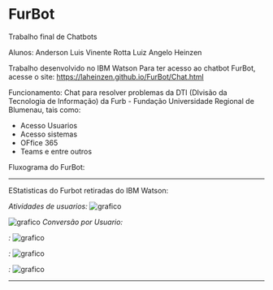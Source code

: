 # FurBot
Trabalho final de Chatbots

Alunos: Anderson Luis Vinente Rotta 
        Luiz Angelo Heinzen
        
Trabalho desenvolvido no IBM Watson
Para ter acesso ao chatbot FurBot, acesse o site: https://laheinzen.github.io/FurBot/Chat.html 

Funcionamento: Chat para resolver problemas da DTI (DIvisão da Tecnologia de Informação) da Furb - Fundação Universidade Regional de Blumenau, tais como:

- Acesso Usuarios
- Acesso sistemas
- OFfice 365
- Teams e entre outros

Fluxograma do FurBot:

--------------------------------------

EStatisticas do Furbot retiradas do IBM Watson:

*Atividades de usuarios:*
![grafico](https://laheinzen.github.io/FurBot/atividade%20de%20users.jpg)



![grafico](https://github.com/laheinzen/FurBot/blob/master/docs/conversas%C3%A3o%20por%20usuario.jpg)
*Conversão por Usuario:*

*:*
![grafico](https://laheinzen.github.io/FurBot/)

*:*
![grafico](https://laheinzen.github.io/FurBot/)

*:*
![grafico](https://laheinzen.github.io/FurBot/)


---------------------------------------------
